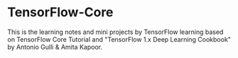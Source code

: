 # TensorFlow-Core
This is the learning notes and mini projects by TensorFlow learning based on TensorFlow Core Tutorial and "TensorFlow 1.x Deep Learning Cookbook" by Antonio Gulli & Amita Kapoor.
